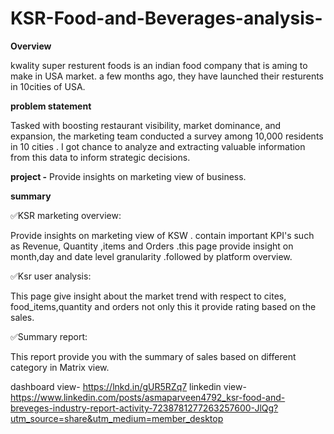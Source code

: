 # KSR-Food-and-Beverages-analysis-

**Overview**

kwality super resturent foods is an indian food company that is aming to make in USA market.
a few months ago, they have launched their resturents in 10cities of USA.

**problem statement**

Tasked with boosting restaurant visibility, market dominance, and expansion, the marketing team conducted a survey among 10,000 residents in 10 cities . I got chance to analyze and extracting valuable information from this data to inform strategic decisions. 

**project -**
Provide insights on marketing view of business.

**summary**

✅KSR marketing overview:

Provide insights on marketing view of KSW . contain important KPI's such as Revenue, Quantity ,items and Orders .this page provide insight on month,day and date level granularity .followed by platform overview.

✅Ksr user analysis:

This page give insight about the market trend with respect to cites, food_items,quantity and orders
not only this it provide rating based on the sales.

✅Summary report:

This report provide you with the summary of sales based on different category in Matrix view.

dashboard view- https://lnkd.in/gUR5RZq7
linkedin view-https://www.linkedin.com/posts/asmaparveen4792_ksr-food-and-breveges-industry-report-activity-7238781277263257600-JlQg?utm_source=share&utm_medium=member_desktop
